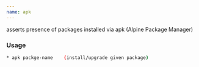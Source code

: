 ```yaml
---
name: apk
---
```

asserts presence of packages installed via apk (Alpine Package Manager)


### Usage

```bash
* apk packge-name    (install/upgrade given package)
```
